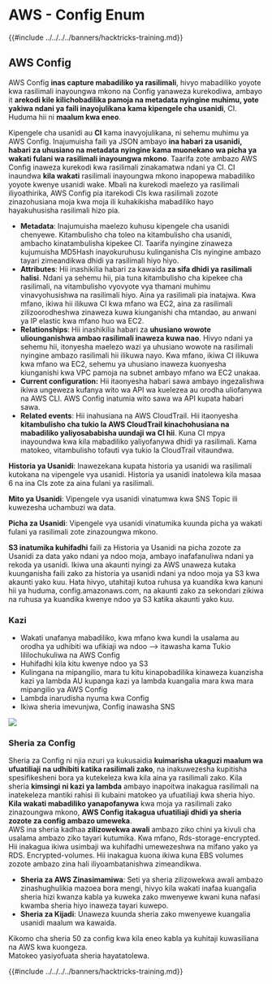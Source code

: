 # AWS - Config Enum

{{#include ../../../../banners/hacktricks-training.md}}

## AWS Config

AWS Config **inas capture mabadiliko ya rasilimali**, hivyo mabadiliko yoyote kwa rasilimali inayoungwa mkono na Config yanaweza kurekodiwa, ambayo it **arekodi kile kilichobadilika pamoja na metadata nyingine muhimu, yote yakiwa ndani ya faili inayojulikana kama kipengele cha usanidi**, CI. Huduma hii ni **maalum kwa eneo**.

Kipengele cha usanidi au **CI** kama inavyojulikana, ni sehemu muhimu ya AWS Config. Inajumuisha faili ya JSON ambayo **ina habari za usanidi, habari za uhusiano na metadata nyingine kama muonekano wa picha ya wakati fulani wa rasilimali inayoungwa mkono**. Taarifa zote ambazo AWS Config inaweza kurekodi kwa rasilimali zinakamatwa ndani ya CI. CI inaundwa **kila wakati** rasilimali inayoungwa mkono inapopewa mabadiliko yoyote kwenye usanidi wake. Mbali na kurekodi maelezo ya rasilimali iliyoathirika, AWS Config pia itarekodi CIs kwa rasilimali zozote zinazohusiana moja kwa moja ili kuhakikisha mabadiliko hayo hayakuhusisha rasilimali hizo pia.

- **Metadata**: Inajumuisha maelezo kuhusu kipengele cha usanidi chenyewe. Kitambulisho cha toleo na kitambulisho cha usanidi, ambacho kinatambulisha kipekee CI. Taarifa nyingine zinaweza kujumuisha MD5Hash inayokuruhusu kulinganisha CIs nyingine ambazo tayari zimeandikwa dhidi ya rasilimali hiyo hiyo.
- **Attributes**: Hii inashikilia habari za kawaida **za sifa dhidi ya rasilimali halisi**. Ndani ya sehemu hii, pia tuna kitambulisho cha kipekee cha rasilimali, na vitambulisho vyovyote vya thamani muhimu vinavyohusishwa na rasilimali hiyo. Aina ya rasilimali pia inatajwa. Kwa mfano, ikiwa hii ilikuwa CI kwa mfano wa EC2, aina za rasilimali zilizoorodheshwa zinaweza kuwa kiunganishi cha mtandao, au anwani ya IP elastic kwa mfano huo wa EC2.
- **Relationships**: Hii inashikilia habari za **uhusiano wowote uliounganishwa ambao rasilimali inaweza kuwa nao**. Hivyo ndani ya sehemu hii, itonyesha maelezo wazi ya uhusiano wowote na rasilimali nyingine ambazo rasilimali hii ilikuwa nayo. Kwa mfano, ikiwa CI ilikuwa kwa mfano wa EC2, sehemu ya uhusiano inaweza kuonyesha kiunganishi kwa VPC pamoja na subnet ambayo mfano wa EC2 unakaa.
- **Current configuration:** Hii itaonyesha habari sawa ambayo ingezalishwa ikiwa ungeweza kufanya wito wa API wa kuelezea au orodha uliofanywa na AWS CLI. AWS Config inatumia wito sawa wa API kupata habari sawa.
- **Related events**: Hii inahusiana na AWS CloudTrail. Hii itaonyesha **kitambulisho cha tukio la AWS CloudTrail kinachohusiana na mabadiliko yaliyosababisha uundaji wa CI hii**. Kuna CI mpya inayoundwa kwa kila mabadiliko yaliyofanywa dhidi ya rasilimali. Kama matokeo, vitambulisho tofauti vya tukio la CloudTrail vitaundwa.

**Historia ya Usanidi**: Inawezekana kupata historia ya usanidi wa rasilimali kutokana na vipengele vya usanidi. Historia ya usanidi inatolewa kila masaa 6 na ina CIs zote za aina fulani ya rasilimali.

**Mito ya Usanidi**: Vipengele vya usanidi vinatumwa kwa SNS Topic ili kuwezesha uchambuzi wa data.

**Picha za Usanidi**: Vipengele vya usanidi vinatumika kuunda picha ya wakati fulani ya rasilimali zote zinazoungwa mkono.

**S3 inatumika kuhifadhi** faili za Historia ya Usanidi na picha zozote za Usanidi za data yako ndani ya ndoo moja, ambayo inafafanuliwa ndani ya rekoda ya usanidi. Ikiwa una akaunti nyingi za AWS unaweza kutaka kuunganisha faili zako za historia ya usanidi ndani ya ndoo moja ya S3 kwa akaunti yako kuu. Hata hivyo, utahitaji kutoa ruhusa ya kuandika kwa kanuni hii ya huduma, config.amazonaws.com, na akaunti zako za sekondari zikiwa na ruhusa ya kuandika kwenye ndoo ya S3 katika akaunti yako kuu.

### Kazi

- Wakati unafanya mabadiliko, kwa mfano kwa kundi la usalama au orodha ya udhibiti wa ufikiaji wa ndoo —> itawasha kama Tukio lililochukuliwa na AWS Config
- Huhifadhi kila kitu kwenye ndoo ya S3
- Kulingana na mipangilio, mara tu kitu kinapobadilika kinaweza kuanzisha kazi ya lambda AU kupanga kazi ya lambda kuangalia mara kwa mara mipangilio ya AWS Config
- Lambda inarudisha nyuma kwa Config
- Ikiwa sheria imevunjwa, Config inawasha SNS

![](<../../../../images/image (126).png>)

### Sheria za Config

Sheria za Config ni njia nzuri ya kukusaidia **kuimarisha ukaguzi maalum wa ufuatiliaji** **na udhibiti katika rasilimali zako**, na inakuwezesha kupitisha spesifikesheni bora ya kutekeleza kwa kila aina ya rasilimali zako. Kila sheria **kimsingi ni kazi ya lambda** ambayo inapoitwa inakagua rasilimali na inatekeleza mantiki rahisi ili kubaini matokeo ya ufuatiliaji kwa sheria hiyo. **Kila wakati mabadiliko yanapofanywa** kwa moja ya rasilimali zako zinazoungwa mkono, **AWS Config itakagua ufuatiliaji dhidi ya sheria zozote za config ambazo umeweka**.\
AWS ina sheria kadhaa **zilizowekwa awali** ambazo ziko chini ya kivuli cha usalama ambazo ziko tayari kutumika. Kwa mfano, Rds-storage-encrypted. Hii inakagua ikiwa usimbaji wa kuhifadhi umewezeshwa na mifano yako ya RDS. Encrypted-volumes. Hii inakagua kuona ikiwa kuna EBS volumes zozote ambazo zina hali iliyoambatanishwa zimeandikwa.

- **Sheria za AWS Zinasimamiwa**: Seti ya sheria zilizowekwa awali ambazo zinashughulikia mazoea bora mengi, hivyo kila wakati inafaa kuangalia sheria hizi kwanza kabla ya kuweka zako mwenyewe kwani kuna nafasi kwamba sheria hiyo inaweza tayari kuwepo.
- **Sheria za Kijadi**: Unaweza kuunda sheria zako mwenyewe kuangalia usanidi maalum wa kawaida.

Kikomo cha sheria 50 za config kwa kila eneo kabla ya kuhitaji kuwasiliana na AWS kwa kuongeza.\
Matokeo yasiyofuata sheria hayatatolewa.

{{#include ../../../../banners/hacktricks-training.md}}
